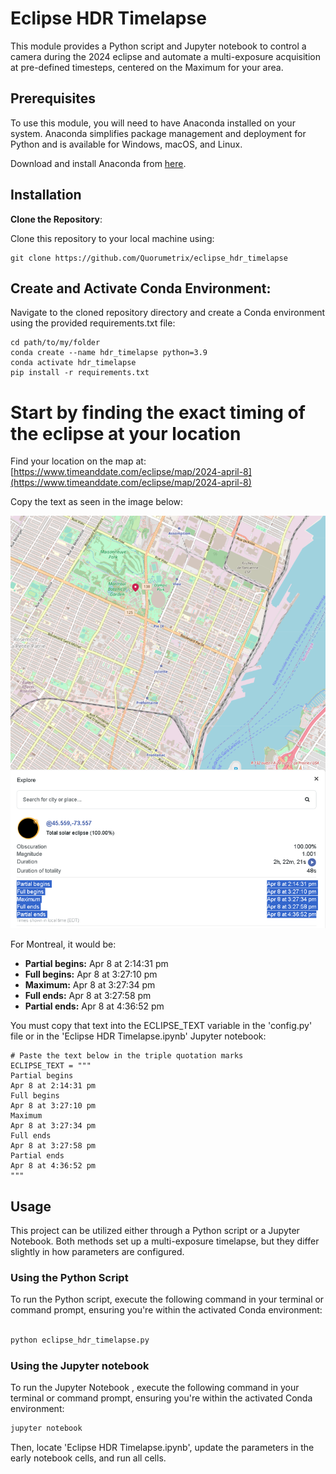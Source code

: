 # Eclipse HDR Timelapse 

This module provides a Python script and Jupyter notebook to control a camera during the 2024 eclipse and automate a multi-exposure acquisition at pre-defined timesteps, centered on the Maximum
for your area. 

## Prerequisites

To use this module, you will need to have Anaconda installed on your system. Anaconda simplifies package management and deployment for Python and is available for Windows, macOS, and Linux.

Download and install Anaconda from [here](https://www.anaconda.com/products/individual).

## Installation

**Clone the Repository**:

Clone this repository to your local machine using:

    git clone https://github.com/Quorumetrix/eclipse_hdr_timelapse


## Create and Activate Conda Environment:
Navigate to the cloned repository directory and create a Conda environment using the provided requirements.txt file:

    cd path/to/my/folder
    conda create --name hdr_timelapse python=3.9
    conda activate hdr_timelapse
    pip install -r requirements.txt


# Start by finding the exact timing of the eclipse at your location

Find your location on the map at:
[https://www.timeanddate.com/eclipse/map/2024-april-8](https://www.timeanddate.com/eclipse/map/2024-april-8)


Copy the text as seen in the image below:

![Eclipse Timing](images/Eclipse_Timing.png)

For Montreal, it would be:

- **Partial begins:** Apr 8 at 2:14:31 pm
- **Full begins:** Apr 8 at 3:27:10 pm
- **Maximum:** Apr 8 at 3:27:34 pm
- **Full ends:** Apr 8 at 3:27:58 pm
- **Partial ends:** Apr 8 at 4:36:52 pm


You must copy that text into the ECLIPSE_TEXT variable in the 'config.py' file or in the 'Eclipse HDR Timelapse.ipynb' Jupyter notebook:


```text
# Paste the text below in the triple quotation marks
ECLIPSE_TEXT = """
Partial begins
Apr 8 at 2:14:31 pm
Full begins
Apr 8 at 3:27:10 pm
Maximum
Apr 8 at 3:27:34 pm
Full ends
Apr 8 at 3:27:58 pm
Partial ends
Apr 8 at 4:36:52 pm
"""
```

## Usage

This project can be utilized either through a Python script or a Jupyter Notebook. Both methods set up a multi-exposure timelapse, but they differ slightly in how parameters are configured.

### Using the Python Script

To run the Python script,  execute the following command in your terminal or command prompt, ensuring you're within the activated Conda environment:

```bash

python eclipse_hdr_timelapse.py
```


### Using the Jupyter notebook

To run the Jupyter Notebook ,  execute the following command in your terminal or command prompt, ensuring you're within the activated Conda environment:

```bash
jupyter notebook
```

Then, locate 'Eclipse HDR Timelapse.ipynb', update the parameters in the early notebook cells, and run all cells.